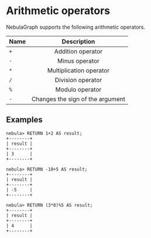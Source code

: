 # Arithmetic operators

NebulaGraph supports the following arithmetic operators.

| Name           | Description                      |
| :----          | :----:                           |
| `+`            | Addition operator                |
| `-`            | Minus operator                   |
| `*`            | Multiplication operator          |
| `/`            | Division operator                |
| `%`            | Modulo operator                  |
| `-`            | Changes the sign of the argument |

## Examples

```ngql
nebula> RETURN 1+2 AS result;
+--------+
| result |
+--------+
| 3      |
+--------+

nebula> RETURN -10+5 AS result;
+--------+
| result |
+--------+
| -5     |
+--------+

nebula> RETURN (3*8)%5 AS result;
+--------+
| result |
+--------+
| 4      |
+--------+
```